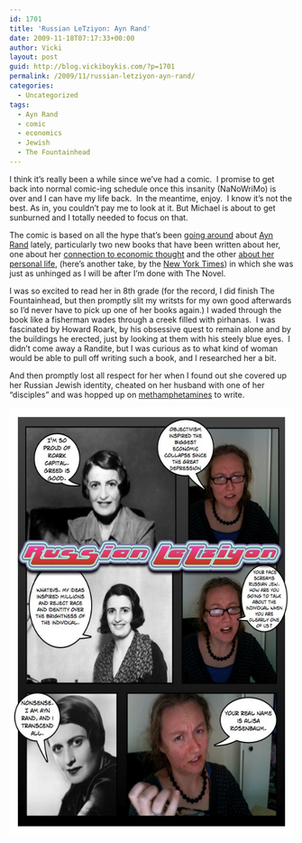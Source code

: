 ```yaml
---
id: 1701
title: 'Russian LeTziyon: Ayn Rand'
date: 2009-11-18T07:17:33+00:00
author: Vicki
layout: post
guid: http://blog.vickiboykis.com/?p=1701
permalink: /2009/11/russian-letziyon-ayn-rand/
categories:
  - Uncategorized
tags:
  - Ayn Rand
  - comic
  - economics
  - Jewish
  - The Fountainhead
---
```

I think it&#8217;s really been a while since we&#8217;ve had a comic.  I promise to get back into normal comic-ing schedule once this insanity (NaNoWriMo) is over and I can have my life back.  In the meantime, enjoy.  I know it&#8217;s not the best. As in, you couldn&#8217;t pay me to look at it. But Michael is about to get sunburned and I totally needed to focus on that.

The comic is based on all the hype that&#8217;s been [going around](http://www.politico.com/click/stories/0911/rand_goes_mainstream.html) about [Ayn Rand](http://en.wikipedia.org/wiki/Ayn_Rand) lately, particularly two new books that have been written about her, one about her [connection to economic thought](http://atlanta.creativeloafing.com/gyrobase/rand_y_for_capitalism/Content?oid=1186358) and the other [about her personal life](http://www.sfgate.com/cgi-bin/article.cgi?f=/c/a/2009/11/01/RVSR1AART9.DTL), (here&#8217;s another take, by the [New York Times](http://www.nytimes.com/2009/10/22/books/22rand.html?bl)) in which she was just as unhinged as I will be after I&#8217;m done with The Novel.

I was so excited to read her in 8th grade (for the record, I did finish The Fountainhead, but then promptly slit my writsts for my own good afterwards so I&#8217;d never have to pick up one of her books again.) I waded through the book like a fisherman wades through a creek filled with pirhanas.  I was fascinated by Howard Roark, by his obsessive quest to remain alone and by the buildings he erected, just by looking at them with his steely blue eyes.  I didn&#8217;t come away a Randite, but I was curious as to what kind of woman would be able to pull off writing such a book, and I researched her a bit.

And then promptly lost all respect for her when I found out she covered up her Russian Jewish identity, cheated on her husband with one of her &#8220;disciples&#8221; and was hopped up on [methamphetamines](http://althouse.blogspot.com/2009/10/ayn-rand-kept-going-on-amphetamines-and.html) to write.

<p style="text-align: center;">
  <a href="https://raw.githubusercontent.com/veekaybee/wlb/gh-pages/assets/images/2009/11/Page_2.jpg"><img class="size-full wp-image-1702 aligncenter" title="Page_2" src="https://raw.githubusercontent.com/veekaybee/wlb/gh-pages/assets/images/2009/11/Page_2.jpg" alt="Page_2" width="588" height="760" /></a>
</p>